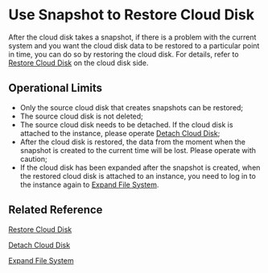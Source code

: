 # Use Snapshot to Restore Cloud Disk
After the cloud disk takes a snapshot, if there is a problem with the current system and you want the cloud disk data to be restored to a particular point in time, you can do so by restoring the cloud disk. For details, refer to [Restore Cloud Disk](http://docs.jdcloud.com/en/cloud-disk-service/recover-clouddisk) on the cloud disk side.

## Operational Limits

* Only the source cloud disk that creates snapshots can be restored;
* The source cloud disk is not deleted;
* The source cloud disk needs to be detached. If the cloud disk is attached to the instance, please operate [Detach Cloud Disk](Detach-Cloud-Disk.md);
* After the cloud disk is restored, the data from the moment when the snapshot is created to the current time will be lost. Please operate with caution;
* If the cloud disk has been expanded after the snapshot is created, when the restored cloud disk is attached to an instance, you need to log in to the instance again to [Expand File System](http://docs.jdcloud.com/en/cloud-disk-service/cloud-disk-expansion-overview).

## Related Reference
[Restore Cloud Disk](http://docs.jdcloud.com/en/cloud-disk-service/recover-clouddisk)

[Detach Cloud Disk](Detach-Cloud-Disk.md)

[Expand File System](http://docs.jdcloud.com/en/cloud-disk-service/cloud-disk-expansion-overview)

